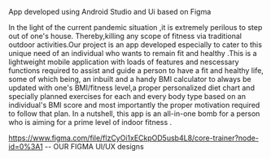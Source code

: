App developed using Android Studio and Ui based on Figma

In the light of the current pandemic situation ,it is extremely perilous to step out of one's house. Thereby,killing any scope of fitness via traditional outdoor activities.Our project is an app developed especially to cater to this unique need of an individual who wants to remain fit and healthy .This is a lightweight mobile application with loads of features and nescessary functions required to assist and guide a person to have a fit and healthy life, some of which being, an inbuilt and a handy BMI calculator to always be updated with one's BMI/fitness level,a proper personalized diet chart and specially planned exercises for each and every body type based on an individual's BMI score and most importantly the proper motivation required to follow that plan. In a nutshell, this app is an all-in-one bomb for a person who is aiming for a prime level of indoor fitness .

https://www.figma.com/file/flzCyOi1xECkpOD5usb4L8/core-trainer?node-id=0%3A1 -- OUR FIGMA UI/UX designs
